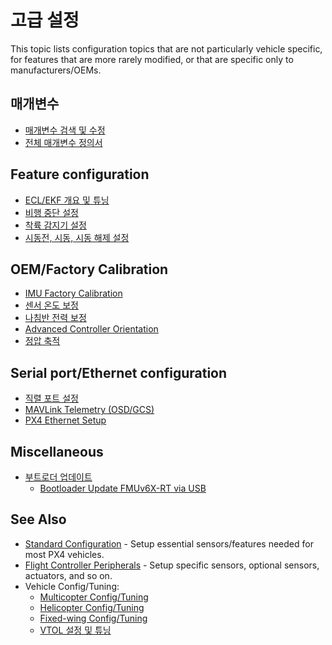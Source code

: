 # 고급 설정

This topic lists configuration topics that are not particularly vehicle specific, for features that are more rarely modified, or that are specific only to manufacturers/OEMs.

## 매개변수

- [매개변수 검색 및 수정](../advanced_config/parameters.md)
- [전체 매개변수 정의서](../advanced_config/parameter_reference.md)

## Feature configuration

- [ECL/EKF 개요 및 튜닝](../advanced_config/tuning_the_ecl_ekf.md)
- [비행 중단 설정](../advanced_config/flight_termination.md)
- [착륙 감지기 설정](../advanced_config/land_detector.md)
- [시동전, 시동, 시동 해제 설정](../advanced_config/prearm_arm_disarm.md)

## OEM/Factory Calibration

- [IMU Factory Calibration](../advanced_config/imu_factory_calibration.md)
- [센서 온도 보정](../advanced_config/sensor_thermal_calibration.md)
- [나침반 전력 보정](../advanced_config/compass_power_compensation.md)
- [Advanced Controller Orientation](../advanced_config/advanced_flight_controller_orientation_leveling.md)
- [정압 축적](../advanced_config/static_pressure_buildup.md)

## Serial port/Ethernet configuration

- [직렬 포트 설정](../peripherals/serial_configuration.md)
- [MAVLink Telemetry (OSD/GCS)](../peripherals/mavlink_peripherals.md)
- [PX4 Ethernet Setup](../advanced_config/ethernet_setup.md)

## Miscellaneous

- [부트로더 업데이트](../advanced_config/bootloader_update.md)
  - [Bootloader Update FMUv6X-RT via USB](../advanced_config/bootloader_update_v6xrt.md)

## See Also

- [Standard Configuration](../config/index.md) - Setup essential sensors/features needed for most PX4 vehicles.
- [Flight Controller Peripherals](../peripherals/index.md) - Setup specific sensors, optional sensors, actuators, and so on.
- Vehicle Config/Tuning:
  - [Multicopter Config/Tuning](../config_mc/index.md)
  - [Helicopter Config/Tuning](../config_heli/index.md)
  - [Fixed-wing Config/Tuning](../config_fw/index.md)
  - [VTOL 설정 및 튜닝](../config_vtol/index.md)
